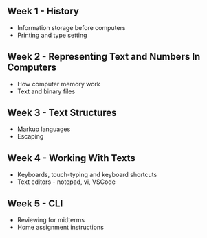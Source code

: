 ## Week 1 - History
- Information storage before computers
- Printing and type setting
## Week 2 - Representing Text and Numbers In Computers
- How computer memory work
- Text and binary files
## Week 3 - Text Structures
- Markup languages
- Escaping
## Week 4 - Working With Texts
- Keyboards, touch-typing and keyboard shortcuts
- Text editors - notepad, vi, VSCode
## Week 5 - CLI
- Reviewing for midterms
- Home assignment instructions 
